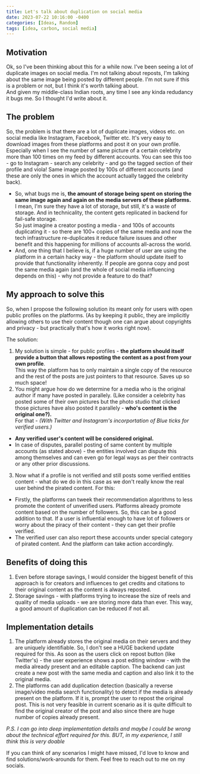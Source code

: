 ```yaml
---
title: Let's talk about duplication on social media
date: 2023-07-22 10:16:00 -0400
categories: [Ideas, Random]
tags: [idea, carbon, social media]
---
```


## Motivation
Ok, so I've been thinking about this for a while now. I've been seeing a lot of duplicate images on social media. I'm not talking about reposts, I'm talking about the same image being posted by different people. I'm not sure if this is a problem or not, but I think it's worth talking about.   
And given my middle-class Indian roots, any time I see any kinda redudancy it bugs me. So I thought I'd write about it.

## The problem
So, the problem is that there are a lot of duplicate images, videos etc. on social media like Instagram, Facebook, Twitter etc. It's very easy to download images from these platforms and post it on your own profile. Especially when I see the number of same picture of a certain celebrity more than 100 times on my feed by different accounts. You can see this too - go to Instagram - search any celebrity - and go the tagged section of their profile and viola! Same image posted by 100s of different accounts (and these are only the ones in which the account actually tagged the celebrity back).   

- So, what bugs me is, <strong>the amount of storage being spent on storing the same image again and again on the media servers of these platforms.</strong> I mean, I'm sure they have a lot of storage, but still, it's a waste of storage. And in technicality, the content gets replicated in backend for fail-safe storage.   
So just imagine a creator posting a media - and 100s of accounts duplicating it - so there are 100+ copies of the same media and now the tech infrastructure re-duplicates it reduce failure issues and other benefit and this happening for millions of accounts all-across the world.     
- And, one thing that I believe is, if a huge number of user are using the platform in a certain hacky way - the platform should update itself to provide that functionality inherently. If people are gonna copy and post the same media again (and the whole of social media influencing depends on this) - why not provide a feature to do that?

## My approach to solve this

So, when I propose the following solution its meant only for users with open public profiles on the platforms. (As by keeping it public, they are implicitly allowing others to use their content though one can argue about copyrights and privacy - but practically that's how it works right now).

The solution:   
1. My solution is simple - for public profiles - <strong>the platform should itself provide a button that allows reposting the content as a post from your own profile</strong>.   
This way the platform has to only maintain a single copy of the resource and the rest of the posts are just pointers to that resource. Saves up so much space!
2. You might argue how do we determine for a media who is the original author if many have posted in parallely. (Like consider a celebrity has posted some of their own pictures but the photo studio that clicked those pictures have also posted it parallely - <strong>who's content is the original one?).</strong>    
For that -
<i>(With Twitter and Instagram's incorportation of Blue ticks for verified users.) </i>
  - <strong>Any verified user's content will be considered original.</strong>
  - In case of disputes, parallel posting of same content by multiple accounts (as stated above) - the entities involved can dispute this among themselves and can even go for legal ways as per their contracts or any other prior discussions.

3. Now what if a profile is not verified and still posts some verified entities content - what do we do in this case as we don't really know the real user behind the pirated content. For this:
  - Firstly, the platforms can tweek their recommendation algorithms to less promote the content of unverified users. Platforms already promote content based on the number of followers. So, this can be a good addition to that. If a user is influential enough to have lot of followers or worry about the piracy of their content - they can get their profile verified.
  - The verified user can also report these accounts under special category of pirated content. And the platform can take action accordingly.

## Benefits of doing this
1. Even before storage savings, I would consider the biggest benefit of this approach is for creators and influences to get credits and citations to their original content as the content is always reposted.
2. Storage savings - with platforms trying to increase the size of reels and quality of media uploads - we are storing more data than ever. This way, a good amount of duplication can be reduced if not all.


## Implementation details
1. The platform already stores the original media on their servers and they are uniquely identifiable. So, I don't see a HUGE backend update required for this. As soon as the users click on repost button (like Twitter's) - the user experience shows a post editing window - with the media already present and an editable caption. The backend can just create a new post with the same media and caption and also link it to the original media.
2. The platforms can add duplication detection (basically a reverse image/video media search functionality) to detect if the media is already present on the platform. If it is, prompt the user to repost the original post. This is not very feasible in current scenario as it is quite difficult to find the original creator of the post and also since there are huge number of copies already present.


<i>P.S. I can go into deep implementation details and maybe I could be wrong about the technical effort required for this. BUT, in my experience, I still think this is very doable</i>

If you can think of any scenarios I might have missed, I'd love to know and find solutions/work-arounds for them. Feel free to reach out to me on my socials.